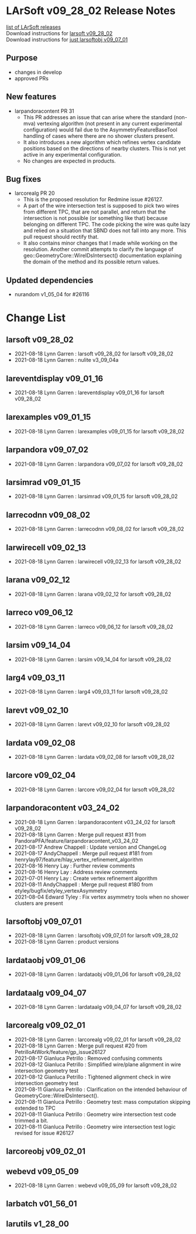 # LArSoft v09_28_02 Release Notes



[list of LArSoft releases](LArSoft_release_list)  
Download instructions for [larsoft v09_28_02](http://scisoft.fnal.gov/scisoft/bundles/larsoft/v09_28_02/larsoft-v09_28_02.html)  
Download instructions for [just larsoftobj v09_07_01](http://scisoft.fnal.gov/scisoft/bundles/larsoftobj/v09_07_01/larsoftobj-v09_07_01.html)

## Purpose

-   changes in develop
-   approved PRs

## New features

-   larpandoracontent PR 31
    -   This PR addresses an issue that can arise where the standard (non-mva) vertexing algorithm (not present in any current experimental configuration) would fail due to the AsymmetryFeatureBaseTool handling of cases where there are no shower clusters present.
    -   It also introduces a new algorithm which refines vertex candidate positions based on the directions of nearby clusters. This is not yet active in any experimental configuration.
    -   No changes are expected in products.

## Bug fixes

-   larcorealg PR 20
    -   This is the proposed resolution for Redmine issue \#26127.
    -   A part of the wire intersection test is supposed to pick two wires from different TPC, that are not parallel, and return that the intersection is not possible (or something like that) because belonging on different TPC. The code picking the wire was quite lazy and relied on a situation that SBND does not fall into any more. This pull request should rectify that.
    -   It also contains minor changes that I made while working on the resolution. Another commit attempts to clarify the language of geo::GeometryCore::WireIDsIntersect() documentation explaining the domain of the method and its possible return values.

## Updated dependencies

-   nurandom v1_05_04 for \#26116

# Change List

## larsoft v09_28_02

-   2021-08-18 Lynn Garren : larsoft v09_28_02 for larsoft v09_28_02
-   2021-08-18 Lynn Garren : nulite v3_09_04a

## lareventdisplay v09_01_16

-   2021-08-18 Lynn Garren : lareventdisplay v09_01_16 for larsoft v09_28_02

## larexamples v09_01_15

-   2021-08-18 Lynn Garren : larexamples v09_01_15 for larsoft v09_28_02

## larpandora v09_07_02

-   2021-08-18 Lynn Garren : larpandora v09_07_02 for larsoft v09_28_02

## larsimrad v09_01_15

-   2021-08-18 Lynn Garren : larsimrad v09_01_15 for larsoft v09_28_02

## larrecodnn v09_08_02

-   2021-08-18 Lynn Garren : larrecodnn v09_08_02 for larsoft v09_28_02

## larwirecell v09_02_13

-   2021-08-18 Lynn Garren : larwirecell v09_02_13 for larsoft v09_28_02

## larana v09_02_12

-   2021-08-18 Lynn Garren : larana v09_02_12 for larsoft v09_28_02

## larreco v09_06_12

-   2021-08-18 Lynn Garren : larreco v09_06_12 for larsoft v09_28_02

## larsim v09_14_04

-   2021-08-18 Lynn Garren : larsim v09_14_04 for larsoft v09_28_02

## larg4 v09_03_11

-   2021-08-18 Lynn Garren : larg4 v09_03_11 for larsoft v09_28_02

## larevt v09_02_10

-   2021-08-18 Lynn Garren : larevt v09_02_10 for larsoft v09_28_02

## lardata v09_02_08

-   2021-08-18 Lynn Garren : lardata v09_02_08 for larsoft v09_28_02

## larcore v09_02_04

-   2021-08-18 Lynn Garren : larcore v09_02_04 for larsoft v09_28_02

## larpandoracontent v03_24_02

-   2021-08-18 Lynn Garren : larpandoracontent v03_24_02 for larsoft v09_28_02
-   2021-08-18 Lynn Garren : Merge pull request \#31 from PandoraPFA/feature/larpandoracontent_v03_24_02
-   2021-08-17 Andrew Chappell : Update version and ChangeLog
-   2021-08-17 AndyChappell : Merge pull request \#181 from henrylay97/feature/hlay_vertex_refinement_algorithm
-   2021-08-16 Henry Lay : Further review comments
-   2021-08-16 Henry Lay : Address review comments
-   2021-07-01 Henry Lay : Create vertex refinement algorithm
-   2021-08-11 AndyChappell : Merge pull request \#180 from etyley/bugfix/etyley_vertexAsymmetry
-   2021-08-04 Edward Tyley : Fix vertex asymmetry tools when no shower clusters are present

## larsoftobj v09_07_01

-   2021-08-18 Lynn Garren : larsoftobj v09_07_01 for larsoft v09_28_02
-   2021-08-18 Lynn Garren : product versions

## lardataobj v09_01_06

-   2021-08-18 Lynn Garren : lardataobj v09_01_06 for larsoft v09_28_02

## lardataalg v09_04_07

-   2021-08-18 Lynn Garren : lardataalg v09_04_07 for larsoft v09_28_02

## larcorealg v09_02_01

-   2021-08-18 Lynn Garren : larcorealg v09_02_01 for larsoft v09_28_02
-   2021-08-18 Lynn Garren : Merge pull request \#20 from PetrilloAtWork/feature/gp_issue26127
-   2021-08-17 Gianluca Petrillo : Removed confusing comments
-   2021-08-12 Gianluca Petrillo : Simplified wire/plane alignment in wire intersection geometry test
-   2021-08-12 Gianluca Petrillo : Tightened alignment check in wire intersection geometry test
-   2021-08-11 Gianluca Petrillo : Clarification on the intended behaviour of GeometryCore::WireIDsIntersect().
-   2021-08-11 Gianluca Petrillo : Geometry test: mass computation skipping extended to TPC
-   2021-08-11 Gianluca Petrillo : Geometry wire intersection test code trimmed a bit.
-   2021-08-11 Gianluca Petrillo : Geometry wire intersection test logic revised for issue \#26127

## larcoreobj v09_02_01

## webevd v09_05_09

-   2021-08-18 Lynn Garren : webevd v09_05_09 for larsoft v09_28_02

## larbatch v01_56_01

## larutils v1_28_00

